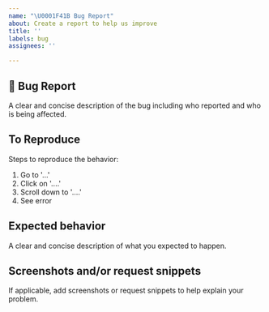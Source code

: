 ```yaml
---
name: "\U0001F41B Bug Report"
about: Create a report to help us improve
title: ''
labels: bug
assignees: ''

---
```


## 🐛 Bug Report

A clear and concise description of the bug including who reported and who is being affected.

## To Reproduce

Steps to reproduce the behavior:
1. Go to '...'
2. Click on '....'
3. Scroll down to '....'
4. See error

## Expected behavior

A clear and concise description of what you expected to happen.

## Screenshots and/or request snippets

If applicable, add screenshots or request snippets to help explain your problem.

